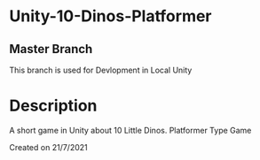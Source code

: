 # Unity-10-Dinos-Platformer

## Master Branch
This branch is used for Devlopment in Local Unity

# Description
A short game in Unity about 10 Little Dinos. Platformer Type Game

Created on 21/7/2021

